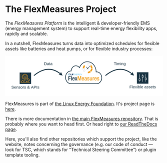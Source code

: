 # The FlexMeasures Project

The *FlexMeasures Platform* is the intelligent & developer-friendly EMS (energy management system) to support real-time energy flexibility apps, rapidly and scalable. 

In a nutshell, FlexMeasures turns data into optimized schedules for flexible assets like batteries and heat pumps, or for flexible industry processes:

![The most simple view of FlexMeasures, turning data into schedules](https://raw.githubusercontent.com/FlexMeasures/screenshots/main/architecture/simple-flexEMS.png)

FlexMeasures is part of [the Linux Energy Foundation](https://www.lfenergy.org/). It's project page is [here](https://www.lfenergy.org/projects/flexmeasures/). 

There is more documentation in [the main FlexMeasures repository](https://github.com/FlexMeasures/flexmeasures). That is probably where you want to head first. Or head right to [our ReadTheDocs page](https://flexmeasures.readthedocs.io).

Here, you'll also find other repositories which support the project, like the website, notes concerning the governance (e.g. our code of conduct ― look for TSC, which stands for "Technical Steering Committee") or plugin template tooling.
